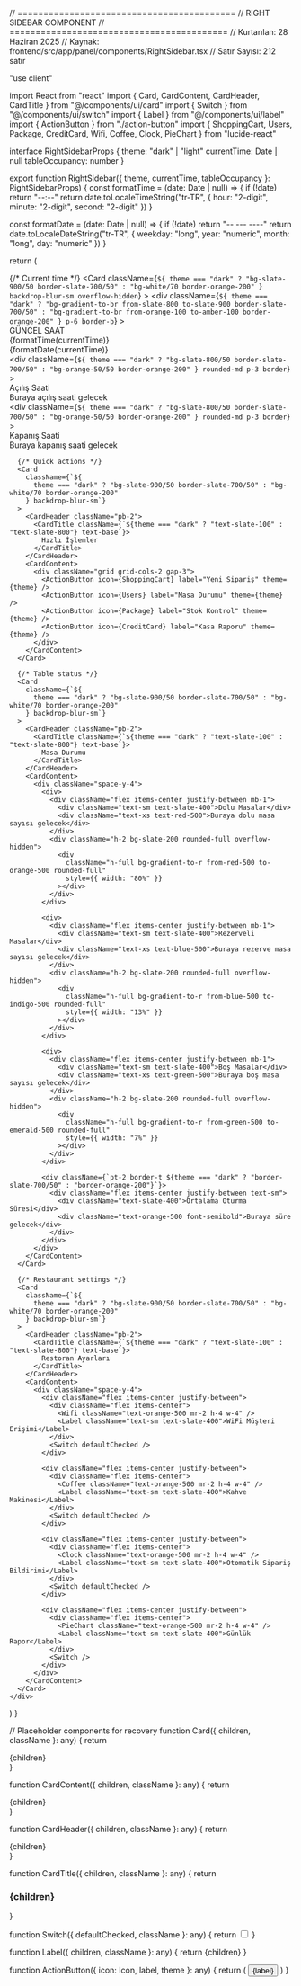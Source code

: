 // ==========================================
// RIGHT SIDEBAR COMPONENT
// ==========================================
// Kurtarılan: 28 Haziran 2025
// Kaynak: frontend/src/app/panel/components/RightSidebar.tsx
// Satır Sayısı: 212 satır

"use client"

import React from "react"
import { Card, CardContent, CardHeader, CardTitle } from "@/components/ui/card"
import { Switch } from "@/components/ui/switch"
import { Label } from "@/components/ui/label"
import { ActionButton } from "./action-button"
import { ShoppingCart, Users, Package, CreditCard, Wifi, Coffee, Clock, PieChart } from "lucide-react"

interface RightSidebarProps {
  theme: "dark" | "light"
  currentTime: Date | null
  tableOccupancy: number
}

export function RightSidebar({ theme, currentTime, tableOccupancy }: RightSidebarProps) {
  const formatTime = (date: Date | null) => {
    if (!date) return "--:--"
    return date.toLocaleTimeString("tr-TR", {
      hour: "2-digit",
      minute: "2-digit",
      second: "2-digit"
    })
  }

  const formatDate = (date: Date | null) => {
    if (!date) return "-- --- ----"
    return date.toLocaleDateString("tr-TR", {
      weekday: "long",
      year: "numeric",
      month: "long",
      day: "numeric"
    })
  }

  return (
    <div className="grid gap-6">
      {/* Current time */}
      <Card
        className={`${
          theme === "dark" ? "bg-slate-900/50 border-slate-700/50" : "bg-white/70 border-orange-200"
        } backdrop-blur-sm overflow-hidden`}
      >
        <CardContent className="p-0">
          <div
            className={`${
              theme === "dark"
                ? "bg-gradient-to-br from-slate-800 to-slate-900 border-slate-700/50"
                : "bg-gradient-to-br from-orange-100 to-amber-100 border-orange-200"
            } p-6 border-b`}
          >
            <div className="text-center">
              <div className="text-xs text-slate-500 mb-1 font-semibold">GÜNCEL SAAT</div>
              <div className="text-3xl font-bold text-orange-500 mb-1">{formatTime(currentTime)}</div>
              <div className="text-sm text-slate-400">{formatDate(currentTime)}</div>
            </div>
          </div>
          <div className="p-4">
            <div className="grid grid-cols-2 gap-3">
              <div
                className={`${
                  theme === "dark" ? "bg-slate-800/50 border-slate-700/50" : "bg-orange-50/50 border-orange-200"
                } rounded-md p-3 border`}
              >
                <div className="text-xs text-slate-500 mb-1">Açılış Saati</div>
                <div className="text-sm font-semibold text-slate-600">Buraya açılış saati gelecek</div>
              </div>
              <div
                className={`${
                  theme === "dark" ? "bg-slate-800/50 border-slate-700/50" : "bg-orange-50/50 border-orange-200"
                } rounded-md p-3 border`}
              >
                <div className="text-xs text-slate-500 mb-1">Kapanış Saati</div>
                <div className="text-sm font-semibold text-slate-600">Buraya kapanış saati gelecek</div>
              </div>
            </div>
          </div>
        </CardContent>
      </Card>

      {/* Quick actions */}
      <Card
        className={`${
          theme === "dark" ? "bg-slate-900/50 border-slate-700/50" : "bg-white/70 border-orange-200"
        } backdrop-blur-sm`}
      >
        <CardHeader className="pb-2">
          <CardTitle className={`${theme === "dark" ? "text-slate-100" : "text-slate-800"} text-base`}>
            Hızlı İşlemler
          </CardTitle>
        </CardHeader>
        <CardContent>
          <div className="grid grid-cols-2 gap-3">
            <ActionButton icon={ShoppingCart} label="Yeni Sipariş" theme={theme} />
            <ActionButton icon={Users} label="Masa Durumu" theme={theme} />
            <ActionButton icon={Package} label="Stok Kontrol" theme={theme} />
            <ActionButton icon={CreditCard} label="Kasa Raporu" theme={theme} />
          </div>
        </CardContent>
      </Card>

      {/* Table status */}
      <Card
        className={`${
          theme === "dark" ? "bg-slate-900/50 border-slate-700/50" : "bg-white/70 border-orange-200"
        } backdrop-blur-sm`}
      >
        <CardHeader className="pb-2">
          <CardTitle className={`${theme === "dark" ? "text-slate-100" : "text-slate-800"} text-base`}>
            Masa Durumu
          </CardTitle>
        </CardHeader>
        <CardContent>
          <div className="space-y-4">
            <div>
              <div className="flex items-center justify-between mb-1">
                <div className="text-sm text-slate-400">Dolu Masalar</div>
                <div className="text-xs text-red-500">Buraya dolu masa sayısı gelecek</div>
              </div>
              <div className="h-2 bg-slate-200 rounded-full overflow-hidden">
                <div
                  className="h-full bg-gradient-to-r from-red-500 to-orange-500 rounded-full"
                  style={{ width: "80%" }}
                ></div>
              </div>
            </div>

            <div>
              <div className="flex items-center justify-between mb-1">
                <div className="text-sm text-slate-400">Rezerveli Masalar</div>
                <div className="text-xs text-blue-500">Buraya rezerve masa sayısı gelecek</div>
              </div>
              <div className="h-2 bg-slate-200 rounded-full overflow-hidden">
                <div
                  className="h-full bg-gradient-to-r from-blue-500 to-indigo-500 rounded-full"
                  style={{ width: "13%" }}
                ></div>
              </div>
            </div>

            <div>
              <div className="flex items-center justify-between mb-1">
                <div className="text-sm text-slate-400">Boş Masalar</div>
                <div className="text-xs text-green-500">Buraya boş masa sayısı gelecek</div>
              </div>
              <div className="h-2 bg-slate-200 rounded-full overflow-hidden">
                <div
                  className="h-full bg-gradient-to-r from-green-500 to-emerald-500 rounded-full"
                  style={{ width: "7%" }}
                ></div>
              </div>
            </div>

            <div className={`pt-2 border-t ${theme === "dark" ? "border-slate-700/50" : "border-orange-200"}`}>
              <div className="flex items-center justify-between text-sm">
                <div className="text-slate-400">Ortalama Oturma Süresi</div>
                <div className="text-orange-500 font-semibold">Buraya süre gelecek</div>
              </div>
            </div>
          </div>
        </CardContent>
      </Card>

      {/* Restaurant settings */}
      <Card
        className={`${
          theme === "dark" ? "bg-slate-900/50 border-slate-700/50" : "bg-white/70 border-orange-200"
        } backdrop-blur-sm`}
      >
        <CardHeader className="pb-2">
          <CardTitle className={`${theme === "dark" ? "text-slate-100" : "text-slate-800"} text-base`}>
            Restoran Ayarları
          </CardTitle>
        </CardHeader>
        <CardContent>
          <div className="space-y-4">
            <div className="flex items-center justify-between">
              <div className="flex items-center">
                <Wifi className="text-orange-500 mr-2 h-4 w-4" />
                <Label className="text-sm text-slate-400">WiFi Müşteri Erişimi</Label>
              </div>
              <Switch defaultChecked />
            </div>

            <div className="flex items-center justify-between">
              <div className="flex items-center">
                <Coffee className="text-orange-500 mr-2 h-4 w-4" />
                <Label className="text-sm text-slate-400">Kahve Makinesi</Label>
              </div>
              <Switch defaultChecked />
            </div>

            <div className="flex items-center justify-between">
              <div className="flex items-center">
                <Clock className="text-orange-500 mr-2 h-4 w-4" />
                <Label className="text-sm text-slate-400">Otomatik Sipariş Bildirimi</Label>
              </div>
              <Switch defaultChecked />
            </div>

            <div className="flex items-center justify-between">
              <div className="flex items-center">
                <PieChart className="text-orange-500 mr-2 h-4 w-4" />
                <Label className="text-sm text-slate-400">Günlük Rapor</Label>
              </div>
              <Switch />
            </div>
          </div>
        </CardContent>
      </Card>
    </div>
  )
}

// Placeholder components for recovery
function Card({ children, className }: any) {
  return <div className={className}>{children}</div>
}

function CardContent({ children, className }: any) {
  return <div className={className}>{children}</div>
}

function CardHeader({ children, className }: any) {
  return <div className={className}>{children}</div>
}

function CardTitle({ children, className }: any) {
  return <h3 className={className}>{children}</h3>
}

function Switch({ defaultChecked, className }: any) {
  return <input type="checkbox" defaultChecked={defaultChecked} className={className} />
}

function Label({ children, className }: any) {
  return <label className={className}>{children}</label>
}

function ActionButton({ icon: Icon, label, theme }: any) {
  return (
    <button className="flex flex-col items-center p-3 rounded-lg bg-gray-50 hover:bg-gray-100 transition-colors">
      <Icon className="h-6 w-6 text-orange-500 mb-1" />
      <span className="text-xs text-gray-600">{label}</span>
    </button>
  )
} 